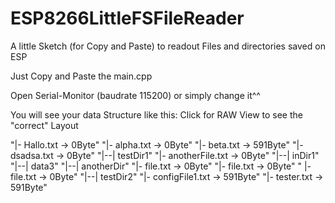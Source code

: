 # ESP8266LittleFSFileReader
A little Sketch (for Copy and Paste) to readout Files and directories saved on ESP

Just Copy and Paste the main.cpp

Open Serial-Monitor (baudrate 115200) or simply change it^^

You will see your data Structure like this:
 Click for RAW View to see the "correct" Layout
 
 
"|- Hallo.txt -> 0Byte" 
"|- alpha.txt -> 0Byte"
"|- beta.txt -> 591Byte"
"|- dsadsa.txt -> 0Byte"
"|--| testDir1"
   "|- anotherFile.txt -> 0Byte"
   "|--| inDir1"
      "|--| data3"
         "|--| anotherDir"
            "|- file.txt -> 0Byte"
            "|- file.txt -> 0Byte"
  " |- file.txt -> 0Byte"
"|--| testDir2"
   "|- configFile1.txt -> 591Byte"
"|- tester.txt -> 591Byte"
